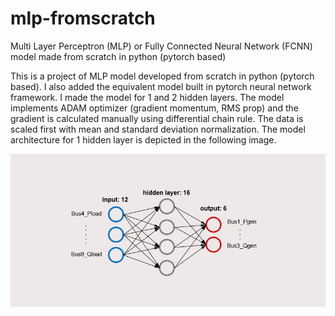 # mlp-fromscratch
Multi Layer Perceptron (MLP) or Fully Connected Neural Network (FCNN) model made from scratch in python (pytorch based)

This is a project of MLP model developed from scratch in python (pytorch based). I also added the equivalent model built in pytorch neural network framework. I made the model for 1 and 2 hidden layers. The model implements ADAM optimizer (gradient momentum, RMS prop) and the gradient is calculated manually using differential chain rule. The data is scaled first with mean and standard deviation normalization. The model architecture for 1 hidden layer is depicted in the following image. 

![alt text](https://github.com/mukhlishga/mlp-fromscratch/blob/main/mlp.PNG?raw=true)

